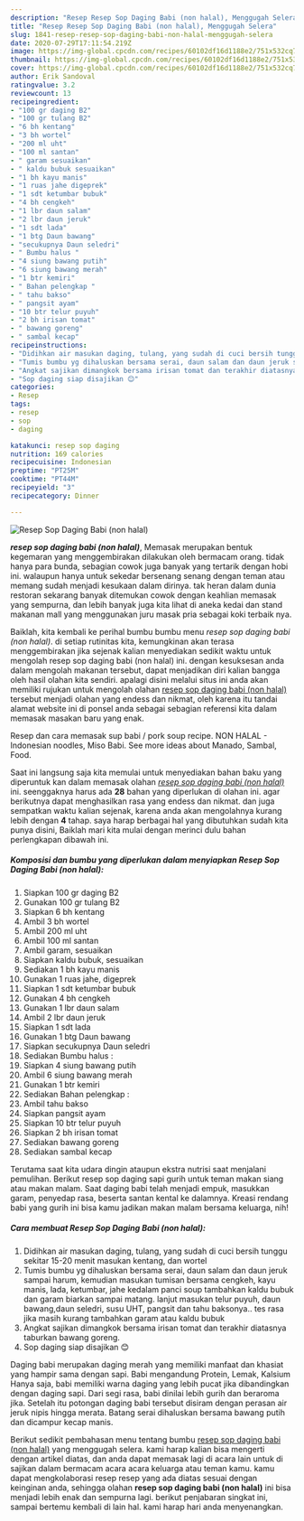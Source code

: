 ```yaml
---
description: "Resep Resep Sop Daging Babi (non halal), Menggugah Selera"
title: "Resep Resep Sop Daging Babi (non halal), Menggugah Selera"
slug: 1841-resep-resep-sop-daging-babi-non-halal-menggugah-selera
date: 2020-07-29T17:11:54.219Z
image: https://img-global.cpcdn.com/recipes/60102df16d1188e2/751x532cq70/resep-sop-daging-babi-non-halal-foto-resep-utama.jpg
thumbnail: https://img-global.cpcdn.com/recipes/60102df16d1188e2/751x532cq70/resep-sop-daging-babi-non-halal-foto-resep-utama.jpg
cover: https://img-global.cpcdn.com/recipes/60102df16d1188e2/751x532cq70/resep-sop-daging-babi-non-halal-foto-resep-utama.jpg
author: Erik Sandoval
ratingvalue: 3.2
reviewcount: 13
recipeingredient:
- "100 gr daging B2"
- "100 gr tulang B2"
- "6 bh kentang"
- "3 bh wortel"
- "200 ml uht"
- "100 ml santan"
- " garam sesuaikan"
- " kaldu bubuk sesuaikan"
- "1 bh kayu manis"
- "1 ruas jahe digeprek"
- "1 sdt ketumbar bubuk"
- "4 bh cengkeh"
- "1 lbr daun salam"
- "2 lbr daun jeruk"
- "1 sdt lada"
- "1 btg Daun bawang"
- "secukupnya Daun seledri"
- " Bumbu halus "
- "4 siung bawang putih"
- "6 siung bawang merah"
- "1 btr kemiri"
- " Bahan pelengkap "
- " tahu bakso"
- " pangsit ayam"
- "10 btr telur puyuh"
- "2 bh irisan tomat"
- " bawang goreng"
- " sambal kecap"
recipeinstructions:
- "Didihkan air masukan daging, tulang, yang sudah di cuci bersih tunggu sekitar 15-20 menit masukan kentang, dan wortel"
- "Tumis bumbu yg dihaluskan bersama serai, daun salam dan daun jeruk sampai harum, kemudian masukan tumisan bersama cengkeh, kayu manis, lada, ketumbar, jahe kedalam panci soup tambahkan kaldu bubuk dan garam biarkan sampai matang. lanjut masukan telur puyuh, daun bawang,daun seledri, susu UHT, pangsit dan tahu baksonya.. tes rasa jika masih kurang tambahkan garam atau kaldu bubuk"
- "Angkat sajikan dimangkok bersama irisan tomat dan terakhir diatasnya taburkan bawang goreng."
- "Sop daging siap disajikan 😊"
categories:
- Resep
tags:
- resep
- sop
- daging

katakunci: resep sop daging 
nutrition: 169 calories
recipecuisine: Indonesian
preptime: "PT25M"
cooktime: "PT44M"
recipeyield: "3"
recipecategory: Dinner

---
```



![Resep Sop Daging Babi (non halal)](https://img-global.cpcdn.com/recipes/60102df16d1188e2/751x532cq70/resep-sop-daging-babi-non-halal-foto-resep-utama.jpg)

<b><i>resep sop daging babi (non halal)</i></b>, Memasak merupakan bentuk kegemaran yang menggembirakan dilakukan oleh bermacam orang. tidak hanya para bunda, sebagian cowok juga banyak yang tertarik dengan hobi ini. walaupun hanya untuk sekedar bersenang senang dengan teman atau memang sudah menjadi kesukaan dalam dirinya. tak heran dalam dunia restoran sekarang banyak ditemukan cowok dengan keahlian memasak yang sempurna, dan lebih banyak juga kita lihat di aneka kedai dan stand makanan mall yang menggunakan juru masak pria sebagai koki terbaik nya.

Baiklah, kita kembali ke perihal bumbu bumbu menu <i>resep sop daging babi (non halal)</i>. di setiap rutinitas kita, kemungkinan akan terasa menggembirakan jika sejenak kalian menyediakan sedikit waktu untuk mengolah resep sop daging babi (non halal) ini. dengan kesuksesan anda dalam mengolah makanan tersebut, dapat menjadikan diri kalian bangga oleh hasil olahan kita sendiri. apalagi disini melalui situs ini anda akan memiliki rujukan untuk mengolah olahan <u>resep sop daging babi (non halal)</u> tersebut menjadi olahan yang endess dan nikmat, oleh karena itu tandai alamat website ini di ponsel anda sebagai sebagian referensi kita dalam memasak masakan baru yang enak.

Resep dan cara memasak sup babi / pork soup recipe. NON HALAL - Indonesian noodles, Miso Babi. See more ideas about Manado, Sambal, Food.


Saat ini langsung saja kita memulai untuk menyediakan bahan baku yang diperuntuk kan dalam memasak olahan <u><i>resep sop daging babi (non halal)</i></u> ini. seenggaknya harus ada <b>28</b> bahan yang diperlukan di olahan ini. agar berikutnya dapat menghasilkan rasa yang endess dan nikmat. dan juga sempatkan waktu kalian sejenak, karena anda akan mengolahnya kurang lebih dengan <b>4</b> tahap. saya harap berbagai hal yang dibutuhkan sudah kita punya disini, Baiklah mari kita mulai dengan merinci dulu bahan perlengkapan dibawah ini.

<!--inarticleads1-->

##### Komposisi dan bumbu yang diperlukan dalam menyiapkan Resep Sop Daging Babi (non halal):

1. Siapkan 100 gr daging B2
1. Gunakan 100 gr tulang B2
1. Siapkan 6 bh kentang
1. Ambil 3 bh wortel
1. Ambil 200 ml uht
1. Ambil 100 ml santan
1. Ambil  garam, sesuaikan
1. Siapkan  kaldu bubuk, sesuaikan
1. Sediakan 1 bh kayu manis
1. Gunakan 1 ruas jahe, digeprek
1. Siapkan 1 sdt ketumbar bubuk
1. Gunakan 4 bh cengkeh
1. Gunakan 1 lbr daun salam
1. Ambil 2 lbr daun jeruk
1. Siapkan 1 sdt lada
1. Gunakan 1 btg Daun bawang
1. Siapkan secukupnya Daun seledri
1. Sediakan  Bumbu halus :
1. Siapkan 4 siung bawang putih
1. Ambil 6 siung bawang merah
1. Gunakan 1 btr kemiri
1. Sediakan  Bahan pelengkap :
1. Ambil  tahu bakso
1. Siapkan  pangsit ayam
1. Siapkan 10 btr telur puyuh
1. Siapkan 2 bh irisan tomat
1. Sediakan  bawang goreng
1. Sediakan  sambal kecap


Terutama saat kita udara dingin ataupun ekstra nutrisi saat menjalani pemulihan. Berikut resep sop daging sapi gurih untuk teman makan siang atau makan malam. Saat daging babi telah menjadi empuk, masukkan garam, penyedap rasa, beserta santan kental ke dalamnya. Kreasi rendang babi yang gurih ini bisa kamu jadikan makan malam bersama keluarga, nih! 

<!--inarticleads2-->

##### Cara membuat Resep Sop Daging Babi (non halal):

1. Didihkan air masukan daging, tulang, yang sudah di cuci bersih tunggu sekitar 15-20 menit masukan kentang, dan wortel
1. Tumis bumbu yg dihaluskan bersama serai, daun salam dan daun jeruk sampai harum, kemudian masukan tumisan bersama cengkeh, kayu manis, lada, ketumbar, jahe kedalam panci soup tambahkan kaldu bubuk dan garam biarkan sampai matang. lanjut masukan telur puyuh, daun bawang,daun seledri, susu UHT, pangsit dan tahu baksonya.. tes rasa jika masih kurang tambahkan garam atau kaldu bubuk
1. Angkat sajikan dimangkok bersama irisan tomat dan terakhir diatasnya taburkan bawang goreng.
1. Sop daging siap disajikan 😊


Daging babi merupakan daging merah yang memiliki manfaat dan khasiat yang hampir sama dengan sapi. Babi mengandung Protein, Lemak, Kalsium Hanya saja, babi memiliki warna daging yang lebih pucat jika dibandingkan dengan daging sapi. Dari segi rasa, babi dinilai lebih gurih dan beraroma jika. Setelah itu potongan daging babi tersebut disiram dengan perasan air jeruk nipis hingga merata. Batang serai dihaluskan bersama bawang putih dan dicampur kecap manis. 

Berikut sedikit pembahasan menu tentang bumbu <u>resep sop daging babi (non halal)</u> yang menggugah selera. kami harap kalian bisa mengerti dengan artikel diatas, dan anda dapat memasak lagi di acara lain untuk di sajikan dalam bermacam acara acara keluarga atau teman kamu. kamu dapat mengkolaborasi resep resep yang ada diatas sesuai dengan keinginan anda, sehingga olahan <b>resep sop daging babi (non halal)</b> ini bisa menjadi lebih enak dan sempurna lagi. berikut penjabaran singkat ini, sampai bertemu kembali di lain hal. kami harap hari anda menyenangkan.

